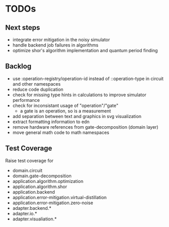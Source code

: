 # TODOs

## Next steps
* integrate error mitigation in the noisy simulator
* handle backend job failures in algorithms
* optimize shor's algorithm implementation and quantum period finding

## Backlog
* use :operation-registry/operation-id instead of ::operation-type in circuit
  and other namespaces
* reduce code duplication
* check for missing type hints in calculations to improve simulator performance
* check for inconsistant usage of "operation"/"gate"
  * a gate is an operation, so is a measurement
* add separation between text and graphics in svg visualization
* extract formatting information to edn
* remove hardware references from gate-decomposition (domain layer)
* move general math code to math namespaces


## Test Coverage
Raise test coverage for
* domain.circuit
* domain.gate-decomposition
* application.algorithm.optimization
* application.algorithm.shor
* application.backend
* application.error-mitigation.virtual-distillation
* application.error-mitigation.zero-noise
* adapter.backend.*
* adapter.io.*
* adapter.visualiation.*

